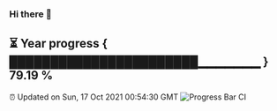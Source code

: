 ### Hi there 👋
⏳ Year progress { ███████████████████████▁▁▁▁▁▁▁ } 79.19 %
---
⏰ Updated on Sun, 17 Oct 2021 00:54:30 GMT
![Progress Bar CI](https://github.com/liununu/liununu/workflows/Progress%20Bar%20CI/badge.svg)
